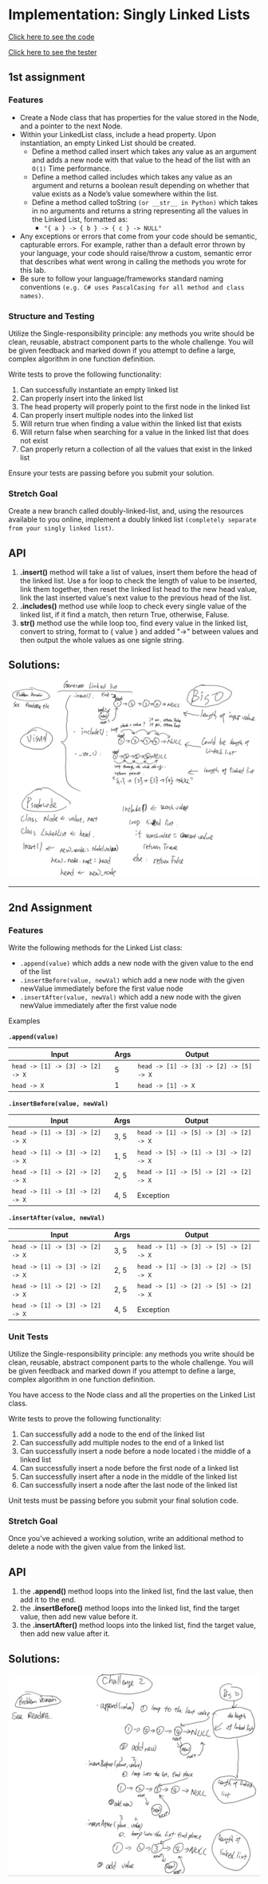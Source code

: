 # Implementation: Singly Linked Lists

[Click here to see the code](linked-list.js)

[Click here to see the tester](linked-list.test.js)

## 1st assignment

### Features

- Create a Node class that has properties for the value stored in the Node, and a pointer to the next Node.
- Within your LinkedList class, include a head property. Upon instantiation, an empty Linked List should be created.
  - Define a method called insert which takes any value as an argument and adds a new node with that value to the head of the list with an `O(1)` Time performance.
  - Define a method called includes which takes any value as an argument and returns a boolean result depending on whether that value exists as a Node’s value somewhere within the list.
  - Define a method called toString `(or __str__ in Python)` which takes in no arguments and returns a string representing all the values in the Linked List, formatted as:
    - `"{ a } -> { b } -> { c } -> NULL"`
- Any exceptions or errors that come from your code should be semantic, capturable errors. For example, rather than a default error thrown by your language, your code should raise/throw a custom, semantic error that describes what went wrong in calling the methods you wrote for this lab.
- Be sure to follow your language/frameworks standard naming conventions `(e.g. C# uses PascalCasing for all method and class names)`.

### Structure and Testing

Utilize the Single-responsibility principle: any methods you write should be clean, reusable, abstract component parts to the whole challenge. You will be given feedback and marked down if you attempt to define a large, complex algorithm in one function definition.

Write tests to prove the following functionality:

1. Can successfully instantiate an empty linked list
2. Can properly insert into the linked list
3. The head property will properly point to the first node in the linked list
4. Can properly insert multiple nodes into the linked list
5. Will return true when finding a value within the linked list that exists
6. Will return false when searching for a value in the linked list that does not exist
7. Can properly return a collection of all the values that exist in the linked list

Ensure your tests are passing before you submit your solution.

### Stretch Goal

Create a new branch called doubly-linked-list, and, using the resources available to you online, implement a doubly linked list `(completely separate from your singly linked list)`.

## API
<!-- Description of each method publicly available to your Linked List -->
1. **.insert()** method will take a list of values, insert them before the head of the linked list. Use a for loop to check the length of value to be inserted, link them together, then reset the linked list head to the new head value, link the last inserted value's next value to the previous head of the list.
2. **.includes()** method use while loop to check every single value of the linked list, if it find a match, then return True, otherwise, Faluse.
3. **__str__()** method use the while loop too, find every value in the linked list, convert to string, format to { value } and added "->" between values and then output the whole values as one signle string.

## Solutions:
![generate](generate.png)

---------

## 2nd Assignment

### Features

Write the following methods for the Linked List class:

- `.append(value)` which adds a new node with the given value to the end of the list
- `.insertBefore(value, newVal)` which add a new node with the given newValue immediately before the first value node
- `.insertAfter(value, newVal)` which add a new node with the given newValue immediately after the first value node

Examples

**`.append(value)`**

|Input|Args|Output|
|---|---|---|
|`head -> [1] -> [3] -> [2] -> X`|5|`head -> [1] -> [3] -> [2] -> [5] -> X`|
|`head -> X`|1|`head -> [1] -> X`|

**`.insertBefore(value, newVal)`**

|Input|Args|Output|
|---|---|---|
|`head -> [1] -> [3] -> [2] -> X`|3, 5|`head -> [1] -> [5] -> [3] -> [2] -> X`|
|`head -> [1] -> [3] -> [2] -> X`|1, 5|`head -> [5] -> [1] -> [3] -> [2] -> X`|
|`head -> [1] -> [2] -> [2] -> X`|2, 5|`head -> [1] -> [5] -> [2] -> [2] -> X`|
|`head -> [1] -> [3] -> [2] -> X`|4, 5|Exception|

**`.insertAfter(value, newVal)`**

|Input|Args|Output|
|---|---|---|
|`head -> [1] -> [3] -> [2] -> X`|3, 5|`head -> [1] -> [3] -> [5] -> [2] -> X`|
|`head -> [1] -> [3] -> [2] -> X`|2, 5|`head -> [1] -> [3] -> [2] -> [5] -> X`|
|`head -> [1] -> [2] -> [2] -> X`|2, 5|`head -> [1] -> [2] -> [5] -> [2] -> X`|
|`head -> [1] -> [3] -> [2] -> X`|4, 5|Exception

### Unit Tests

Utilize the Single-responsibility principle: any methods you write should be clean, reusable, abstract component parts to the whole challenge. You will be given feedback and marked down if you attempt to define a large, complex algorithm in one function definition.

You have access to the Node class and all the properties on the Linked List class.

Write tests to prove the following functionality:

1. Can successfully add a node to the end of the linked list
2. Can successfully add multiple nodes to the end of a linked list
3. Can successfully insert a node before a node located i the middle of a linked list
4. Can successfully insert a node before the first node of a linked list
5. Can successfully insert after a node in the middle of the linked list
6. Can successfully insert a node after the last node of the linked list

Unit tests must be passing before you submit your final solution code.

### Stretch Goal

Once you’ve achieved a working solution, write an additional method to delete a node with the given value from the linked list.

## API

1. the **.append()** method loops into the linked list, find the last value, then add it to the end.
2. the **.insertBefore()** method loops into the linked list, find the target value, then add new value before it.
3. the **.insertAfter()** method loops into the linked list, find the target value, then add new value after it.

## Solutions:

![insertion](insertion.png)
